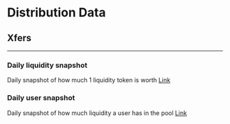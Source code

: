 # Distribution Data

## Xfers
---

### Daily liquidity snapshot

Daily snapshot of how much 1 liquidity token is worth
[Link](xfers/scripts/GetLiquidityPosition/liquidityAmounts.csv) 



### Daily user snapshot

Daily snapshot of how much liquidity a user has in the pool
[Link](xfers/scripts/GetLiquidityPosition/userData/)